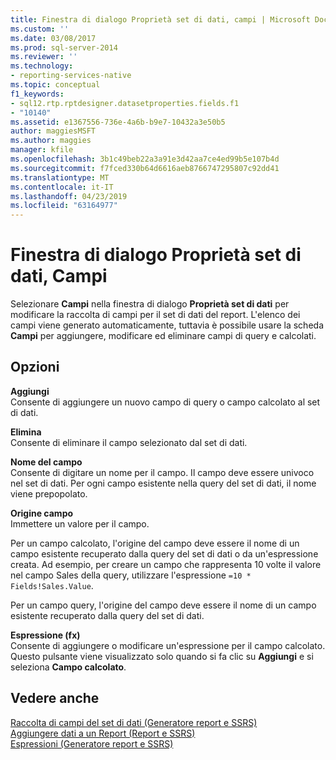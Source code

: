 ```yaml
---
title: Finestra di dialogo Proprietà set di dati, campi | Microsoft Docs
ms.custom: ''
ms.date: 03/08/2017
ms.prod: sql-server-2014
ms.reviewer: ''
ms.technology:
- reporting-services-native
ms.topic: conceptual
f1_keywords:
- sql12.rtp.rptdesigner.datasetproperties.fields.f1
- "10140"
ms.assetid: e1367556-736e-4a6b-b9e7-10432a3e50b5
author: maggiesMSFT
ms.author: maggies
manager: kfile
ms.openlocfilehash: 3b1c49beb22a3a91e3d42aa7ce4ed99b5e107b4d
ms.sourcegitcommit: f7fced330b64d6616aeb8766747295807c92dd41
ms.translationtype: MT
ms.contentlocale: it-IT
ms.lasthandoff: 04/23/2019
ms.locfileid: "63164977"
---
```

# <a name="dataset-properties-dialog-box-fields"></a>Finestra di dialogo Proprietà set di dati, Campi
  Selezionare **Campi** nella finestra di dialogo **Proprietà set di dati** per modificare la raccolta di campi per il set di dati del report. L'elenco dei campi viene generato automaticamente, tuttavia è possibile usare la scheda **Campi** per aggiungere, modificare ed eliminare campi di query e calcolati.  
  
## <a name="options"></a>Opzioni  
 **Aggiungi**  
 Consente di aggiungere un nuovo campo di query o campo calcolato al set di dati.  
  
 **Elimina**  
 Consente di eliminare il campo selezionato dal set di dati.  
  
 **Nome del campo**  
 Consente di digitare un nome per il campo. Il campo deve essere univoco nel set di dati. Per ogni campo esistente nella query del set di dati, il nome viene prepopolato.  
  
 **Origine campo**  
 Immettere un valore per il campo.  
  
 Per un campo calcolato, l'origine del campo deve essere il nome di un campo esistente recuperato dalla query del set di dati o da un'espressione creata. Ad esempio, per creare un campo che rappresenta 10 volte il valore nel campo Sales della query, utilizzare l'espressione `=10 * Fields!Sales.Value`.  
  
 Per un campo query, l'origine del campo deve essere il nome di un campo esistente recuperato dalla query del set di dati.  
  
 **Espressione (fx)**  
 Consente di aggiungere o modificare un'espressione per il campo calcolato. Questo pulsante viene visualizzato solo quando si fa clic su **Aggiungi** e si seleziona **Campo calcolato**.  
  
## <a name="see-also"></a>Vedere anche  
 [Raccolta di campi del set di dati &#40;Generatore report e SSRS&#41;](report-data/dataset-fields-collection-report-builder-and-ssrs.md)   
 [Aggiungere dati a un Report &#40;Report e SSRS&#41;](report-data/report-datasets-ssrs.md)   
 [Espressioni &#40;Generatore report e SSRS&#41;](report-design/expressions-report-builder-and-ssrs.md)  
  
  
